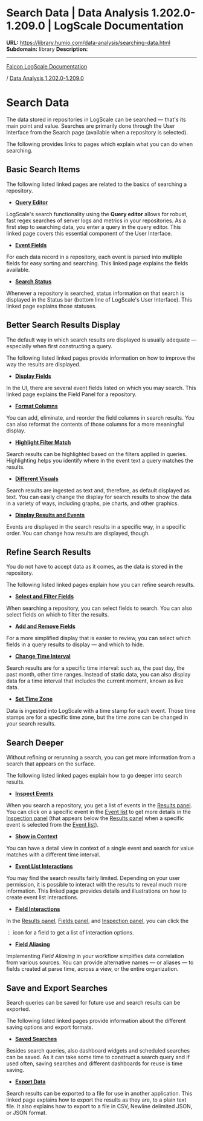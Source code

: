 # Search Data | Data Analysis 1.202.0-1.209.0 | LogScale Documentation

**URL:** https://library.humio.com/data-analysis/searching-data.html
**Subdomain:** library
**Description:** 

---

[Falcon LogScale Documentation](https://library.humio.com)

/ [Data Analysis 1.202.0-1.209.0](data-analysis-docs.html)

# Search Data

The data stored in repositories in LogScale can be searched — that's its main point and value. Searches are primarily done through the User Interface from the Search page (available when a repository is selected). 

The following provides links to pages which explain what you can do when searching. 

## Basic Search Items

The following listed linked pages are related to the basics of searching a repository. 

  * **[Query Editor](searching-data-searchbox.html "Query Editor")**

LogScale's search functionality using the **Query editor** allows for robust, fast regex searches of server logs and metrics in your repositories. As a first step to searching data, you enter a query in the query editor. This linked page covers this essential component of the User Interface. 

  * **[Event Fields](searching-data-event-fields.html "Event Fields")**

For each data record in a repository, each event is parsed into multiple fields for easy sorting and searching. This linked page explains the fields available. 

  * **[Search Status](searching-data-check-status.html "Search Status")**

Whenever a repository is searched, status information on that search is displayed in the Status bar (bottom line of LogScale's User Interface). This linked page explains those statuses. 




## Better Search Results Display

The default way in which search results are displayed is usually adequate — especially when first constructing a query. 

The following listed linked pages provide information on how to improve the way the results are displayed. 

  * **[Display Fields](searching-data-displaying-fields.html "Display Fields")**

In the UI, there are several event fields listed on which you may search. This linked page explains the Field Panel for a repository. 

  * **[Format Columns](searching-data-format-column.html "Format Columns")**

You can add, eliminate, and reorder the field columns in search results. You can also reformat the contents of those columns for a more meaningful display. 

  * **[Highlight Filter Match](searching-data-filter-highlighting.html "Filter Match Highlighting")**

Search results can be highlighted based on the filters applied in queries. Highlighting helps you identify where in the event text a query matches the results. 

  * **[Different Visuals](searching-data-change-data-display.html "Different Visuals")**

Search results are ingested as text and, therefore, as default displayed as text. You can easily change the display for search results to show the data in a variety of ways, including graphs, pie charts, and other graphics. 

  * **[Display Results and Events](searching-data-changing-the-events-display.html "Display Results and Events")**

Events are displayed in the search results in a specific way, in a specific order. You can change how results are displayed, though. 




## Refine Search Results

You do not have to accept data as it comes, as the data is stored in the repository. 

The following listed linked pages explain how you can refine search results. 

  * **[Select and Filter Fields](searching-data-selecting-fields.html "Select and Filter Fields")**

When searching a repository, you can select fields to search. You can also select fields on which to filter the results. 

  * **[Add and Remove Fields](searching-data-add-remove-fields.html "Add and Remove Fields")**

For a more simplified display that is easier to review, you can select which fields in a query results to display — and which to hide. 

  * **[Change Time Interval](searching-data-expand-timeframe.html "Change the Time Interval")**

Search results are for a specific time interval: such as, the past day, the past month, other time ranges. Instead of static data, you can also display data for a time interval that includes the current moment, known as live data. 

  * **[Set Time Zone](searching-data-set-timezone.html "Set the Time Zone")**

Data is ingested into LogScale with a time stamp for each event. Those time stamps are for a specific time zone, but the time zone can be changed in your search results. 




## Search Deeper

Without refining or rerunning a search, you can get more information from a search that appears on the surface. 

The following listed linked pages explain how to go deeper into search results. 

  * **[Inspect Events](searching-data-inspecting-events.html "Inspect Events")**

When you search a repository, you get a list of events in the [Results panel](searching-data-changing-the-events-display.html "Display Results and Events"). You can click on a specific event in the [Event list](searching-data-changing-the-events-display.html "Display Results and Events") to get more details in the [Inspection panel](searching-data-inspecting-events.html "Inspect Events") (that appears below the [Results panel](searching-data-changing-the-events-display.html "Display Results and Events") when a specific event is selected from the [Event list](searching-data-changing-the-events-display.html "Display Results and Events")). 

  * **[Show in Context](searching-data-show-context.html "Show Events in Context")**

You can have a detail view in context of a single event and search for value matches with a different time interval. 

  * **[Event List Interactions](searching-data-search-interactions.html "Event List Interactions")**

You may find the search results fairly limited. Depending on your user permission, it is possible to interact with the results to reveal much more information. This linked page provides details and illustrations on how to create event list interactions. 

  * **[Field Interactions](searching-data-field-interactions.html "Field Interactions")**

In the [Results panel](searching-data-changing-the-events-display.html "Display Results and Events"), [Fields panel](searching-data-displaying-fields.html "Display Fields"), and [Inspection panel](searching-data-inspecting-events.html "Inspect Events"), you can click the 

⋮ icon for a field to get a list of interaction options. 

  * **[Field Aliasing](searching-data-field-aliasing.html "Field Aliasing")**

Implementing _Field Aliasing_ in your workflow simplifies data correlation from various sources. You can provide alternative names — or aliases — to fields created at parse time, across a view, or the entire organization. 




## Save and Export Searches

Search queries can be saved for future use and search results can be exported. 

The following listed linked pages provide information about the different saving options and export formats. 

  * **[Saved Searches](searching-data-saving-a-search.html "Saved Searches")**

Besides search queries, also dashboard widgets and scheduled searches can be saved. As it can take some time to construct a search query and if used often, saving searches and different dashboards for reuse is time saving. 

  * **[Export Data](searching-data-data-export.html "Export Data")**

Search results can be exported to a file for use in another application. This linked page explains how to export the results as they are, to a plain text file. It also explains how to export to a file in CSV, Newline delimited JSON, or JSON format.
